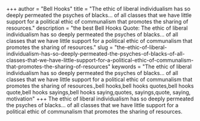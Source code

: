 +++
author = "Bell Hooks"
title = "The ethic of liberal individualism has so deeply permeated the psyches of blacks... of all classes that we have little support for a political ethic of communalism that promotes the sharing of resources."
description = "the best Bell Hooks Quote: The ethic of liberal individualism has so deeply permeated the psyches of blacks... of all classes that we have little support for a political ethic of communalism that promotes the sharing of resources."
slug = "the-ethic-of-liberal-individualism-has-so-deeply-permeated-the-psyches-of-blacks-of-all-classes-that-we-have-little-support-for-a-political-ethic-of-communalism-that-promotes-the-sharing-of-resources"
keywords = "The ethic of liberal individualism has so deeply permeated the psyches of blacks... of all classes that we have little support for a political ethic of communalism that promotes the sharing of resources.,bell hooks,bell hooks quotes,bell hooks quote,bell hooks sayings,bell hooks saying,quotes, sayings,quote, saying, motivation"
+++
The ethic of liberal individualism has so deeply permeated the psyches of blacks... of all classes that we have little support for a political ethic of communalism that promotes the sharing of resources.
